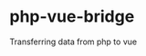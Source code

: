 # php-vue-bridge
Transferring data from php to vue

<vget var="your_var_in_$data"><?= $some_php_var ?></vget>

